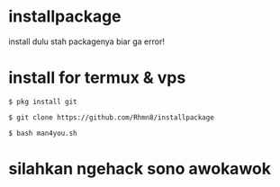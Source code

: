 # installpackage
install dulu stah packagenya biar ga error!


# install for termux & vps
```
$ pkg install git

$ git clone https://github.com/Rhmn8/installpackage

$ bash man4you.sh
```


# silahkan ngehack sono awokawok










